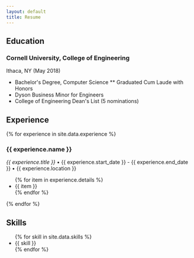 ```yaml
---
layout: default
title: Resume
---
```


<h2>Education</h2>

<h3>Cornell University, College of Engineering</h3>

Ithaca, NY (May 2018)

* Bachelor's Degree, Computer Science
** Graduated Cum Laude with Honors
* Dyson Business Minor for Engineers
* College of Engineering Dean's List (5 nominations)

<h2>Experience</h2>

{% for experience in site.data.experience %}
  <h3>{{ experience.name }}</h3>
  <p><em>{{ experience.title }}</em> &bull; {{ experience.start_date }} - {{ experience.end_date }} &bull; {{ experience.location }}</p>
  <ul>
  {% for item in experience.details %}
    <li>{{ item }}</li>
  {% endfor %}
  </ul>
{% endfor %}

<h2>Skills</h2>

<ul>
{% for skill in site.data.skills %}
  <li>{{ skill }}</li>
{% endfor %}
</ul>

